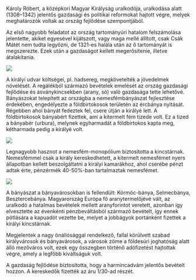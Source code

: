 Károly Róbert, a középkori Magyar Királyság uralkodója, uralkodása alatt (1308–1342) jelentős gazdasági és politikai reformokat hajtott végre, melyek meghatározók voltak az ország fejlődése szempontjából.

Az első nagyobb feladatot az ország tartományúri hatalom felszámolása jelentette, akiket egyesével kijátszott, vagy maga mellé állított, csak Csák Mátét nem tudta legyőzni, de 1321-es halála után az ő tartományát is megszerezte. Ezek után a gazdaságot kellett megerősítenie, illetve átalakítania.

![](https://lovagok.hu/assets/images/cikkek/i-karoly/kiskiralyok-14szazad.jpg)

A királyi udvar költségei, pl. hadsereg, megkövetelték a jövedelmek növelését. A regálékból származó bevételek emelését az ország gazdasági fejlődése és ásványkincsekben (arany, só) való gazdasága tette lehetővé. Bányászokat telepített az országba a nemesfémbányászat fejlesztése érdekében, engedélyezte a földbirtokosok területén az ércbánya nyitását. Régebben ahol bányát fedeztek fel, csere útján a királyé lett. A földbirtokosok bányabért fizettek, ami a kitermelt fém tizede volt. Ez a tized a bányabér (urbura), melynek egyharmadát a földbirtokos kapta meg, kétharmada pedig a királyé volt.

![](https://m.blog.hu/di/digitori/image/magyar7.png)

Legnagyobb hasznot a nemesfém-monopólium biztosította a kincstárnak. Nemesfémmel csak a király kereskedhetett, a kitermelt nemesfémet nyers állapotban kellett beszolgáltatni a királyi kamarákhoz, ahol cserébe pénzt adtak érte, pénzérmék 40-50%-ban tartalmaztak nemesfémet.

![](https://upload.wikimedia.org/wikipedia/commons/4/45/FlorenKarlaRobertazAnjou.jpg)

A bányászat a bányavárosokban is fellendült: Körmöc-bánya, Selmecbánya, Besztercebánya. Magyarország Európa fő aranytermelőjévé vált, az uralkodó a hatalmas bevételek mellett aranyforintot veretett, azonban így elvesztette az évenkénti pénzbeváltásból származó bevételt, így ennek pótlására a kapuadót vezette be, melyet a jobbágyok portánként fizettek a királyi kincstárnak.

Megjelentek a nagy önállósággal rendelkező, fallal körülvett szabad királyvárosok és bányavárosok, a városok zöme a földesúri joghatóság alatt álló mezőváros volt, ezek egy összegben történő adófizetést hajtottak végre, amely a legfőbb kiváltságuk volt.

A gazdaság fejlődése biztosította, hogy a harmincadvám jelentős bevételt hozzon. A kereskedők fizették az áru 1/30-ad részét.
